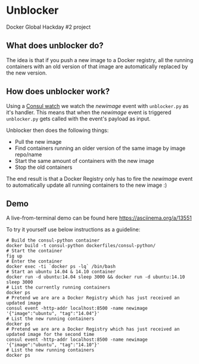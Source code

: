 # Unblocker
Docker Global Hackday #2 project

## What does unblocker do?
The idea is that if you push a new image to a Docker registry, all the running containers with an old version of that image are automatically replaced by the new version.

## How does unblocker work?
Using a [Consul watch](http://www.consul.io/docs/commands/watch.html) we watch the *newimage* event with `unblocker.py` as it's handler. This means that when the *newimage* event is triggered `unblocker.py` gets called with the event's payload as input.

Unblocker then does the following things:
- Pull the new image
- Find containers running an older version of the same image by image repo/name
- Start the same amount of containers with the new image
- Stop the old containers

The end result is that a Docker Registry only has to fire the *newimage* event to automatically update all running containers to the new image :)

## Demo
A live-from-terminal demo can be found here https://asciinema.org/a/13551

To try it yourself use below instructions as a guideline:
```
# Build the consul-python container
docker build -t consul-python dockerfiles/consul-python/
# Start the container
fig up
# Enter the container
docker exec -ti `docker ps -lq` /bin/bash
# Start an ubuntu 14.04 & 14.10 container
docker run -d ubuntu:14.04 sleep 3000 && docker run -d ubuntu:14.10 sleep 3000
# List the currently running containers
docker ps
# Pretend we are are a Docker Registry which has just received an updated image
consul event -http-addr localhost:8500 -name newimage '{"image":"ubuntu", "tag":"14.04"}'
# List the new running containers
docker ps
# Pretend we are are a Docker Registry which has just received an updated image for the second time
consul event -http-addr localhost:8500 -name newimage '{"image":"ubuntu", "tag":"14.10"}'
# List the new running containers
docker ps
```
